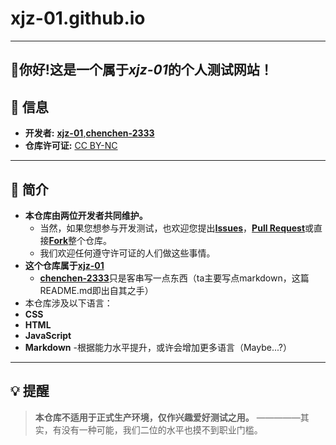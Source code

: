 # xjz-01.github.io
-----
**👋你好!这是一个属于*xjz-01*的个人测试网站！**
---

## 📌 信息
- **开发者:** [**xjz-01**](https://github.com/xjz-01),[**chenchen-2333**](https://github.com/chenchen-2333)
- **仓库许可证:** [CC BY-NC](https://creativecommons.org/licenses/by-nc/4.0/)  

---

## 🌟 简介
- **本仓库由两位开发者共同维护。**
   - 当然，如果您想参与开发测试，也欢迎您提出[**Issues**](https://github.com/xjz-01/xjz-01.github.io/issues)，[**Pull Request**](https://github.com/xjz-01/xjz-01.github.io/pulls)或直接[**Fork**](https://github.com/xjz-01/xjz-01.github.io/fork)整个仓库。
   - 我们欢迎任何遵守许可证的人们做这些事情。
- **这个仓库属于[**xjz-01**](https://github.com/xjz-01)**
   - [**chenchen-2333**](https://github.com/chenchen-2333)只是客串写一点东西（ta主要写点markdown，这篇README.md即出自其之手）
- 本仓库涉及以下语言：
- **CSS**
- **HTML**
- **JavaScript**
- **Markdown**
   -根据能力水平提升，或许会增加更多语言（Maybe...?） 
---

## 💡 提醒
> **本仓库不适用于正式生产环境，仅作兴趣爱好测试之用。**
>   —————其实，有没有一种可能，我们二位的水平也摸不到职业门槛。

